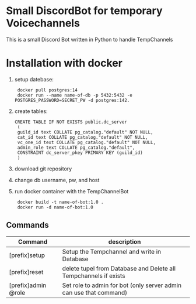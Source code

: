 # Small DiscordBot for temporary Voicechannels  
  
This is a small Discord Bot written in Python to handle TempChannels  
  
  
# Installation with docker  
1. setup datebase:  
  
		docker pull postgres:14  
		docker run --name name-of-db -p 5432:5432 -e POSTGRES_PASSWORD=SECRET_PW -d postgres:142. 
2. create tables:  
  
       CREATE TABLE IF NOT EXISTS public.dc_server  
		(
		guild_id text COLLATE pg_catalog."default" NOT NULL,  
		cat_id text COLLATE pg_catalog."default" NOT NULL, 
		vc_one_id text COLLATE pg_catalog."default" NOT NULL, 
		admin_role text COLLATE pg_catalog."default", 
		CONSTRAINT dc_server_pkey PRIMARY KEY (guild_id) 
		)
3. download git repository   
4. change db username, pw, and host  
5. run docker container with the TempChannelBot  

		docker build -t name-of-bot:1.0 .  
		docker run -d name-of-bot:1.0    
## Commands  
  
| Command | description |  
|--|--|  
| [prefix]setup | Setup the Tempchannel and write in Database |  
| [prefix]reset | delete tupel from Database and Delete all Tempchannels if exists |
| [prefix]admin @role| Set role to admin for bot (only server admin can use that command) | 